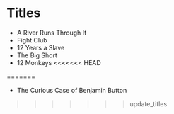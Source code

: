 # Titles

- A River Runs Through It
- Fight Club
- 12 Years a Slave
- The Big Short
- 12 Monkeys
<<<<<<< HEAD

=======
- The Curious Case of Benjamin Button
>>>>>>> update_titles

